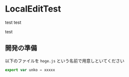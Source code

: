 # LocalEditTest

test test

test

## 開発の準備

以下のファイルを `hoge.js` という名前で用意しといてください

```js
export var unko = xxxxx
```
